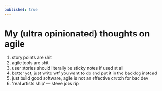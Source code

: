 ```yaml
---
published: true
---
```




# My (ultra opinionated) thoughts on agile

1. story points are shit
2. agile tools are shit
3. user stories should literally be sticky notes if used at all
4. better yet, just write wtf you want to do and put it in the backlog instead
5. just build good software, agile is not an effective crutch for bad dev
6. 'real artists ship’  — steve jobs rip
